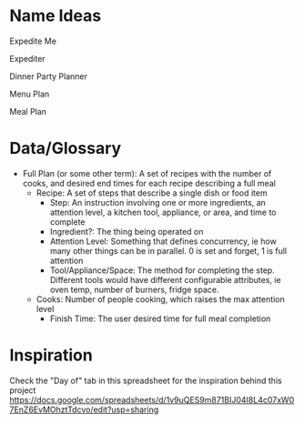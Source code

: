 # Name Ideas
Expedite Me

Expediter

Dinner Party Planner

Menu Plan

Meal Plan

# Data/Glossary
- Full Plan (or some other term): A set of recipes with the number of cooks, and desired end times for each recipe describing a full meal
  - Recipe: A set of steps that describe a single dish or food item
	  -	Step:	An instruction involving one or more ingredients, an attention level, a kitchen tool, appliance, or area, and time to complete
  	-	Ingredient?: The thing being operated on
	  -	Attention Level: Something that defines concurrency, ie how many other things can be in parallel. 0 is set and forget, 1 is full attention
	  -	Tool/Appliance/Space: The method for completing the step. Different tools would have different configurable attributes, ie oven temp, number of burners, fridge space.
  -	Cooks: Number of people cooking, which raises the max attention level
	-	Finish Time: The user desired time for full meal completion

# Inspiration
Check the "Day of" tab in this spreadsheet for the inspiration behind this project
https://docs.google.com/spreadsheets/d/1v9uQES9m871BIJ04I8L4c07xW07EnZ6EvMOhztTdcvo/edit?usp=sharing

